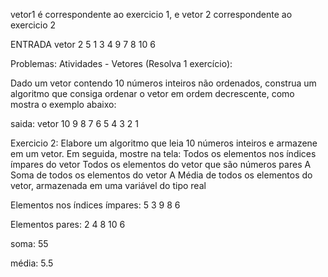 vetor1 é correspondente ao exercicio 1, e vetor 2 correspondente ao exercicio 2

ENTRADA
vetor 2 5 1 3 4 9 7 8 10 6

Problemas: Atividades - Vetores (Resolva 1 exercício):

Dado um vetor contendo 10 números inteiros não ordenados, construa um algoritmo que consiga ordenar o vetor em ordem decrescente, como mostra o exemplo abaixo:

saida: 
vetor 10 9 8 7 6 5 4 3 2 1

Exercicio 2:
Elabore um algoritmo que leia 10 números inteiros e armazene em um vetor. 
Em seguida, mostre na tela:
Todos os elementos nos índices ímpares do vetor 
Todos os elementos do vetor que são números pares
A Soma de todos os elementos do vetor
A Média de todos os elementos do vetor, armazenada em uma variável do tipo real

Elementos nos índices ímpares:
5 3 9 8 6

Elementos pares:
2 4 8 10 6

soma:
55

média:
5.5


